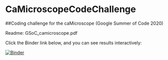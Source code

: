 # CaMicroscopeCodeChallenge

##Coding challenge for the caMicroscope (Google Summer of Code 2020)

Readme: GSoC_camicroscope.pdf


Click the Binder link below, and you can see results interactively:

[![Binder](https://mybinder.org/badge_logo.svg)](https://mybinder.org/v2/gh/AlinaBoshchenko/CaMicroscopeCodeChallenge/master?filepath=voila%2Frender%2Findex.ipynb)


